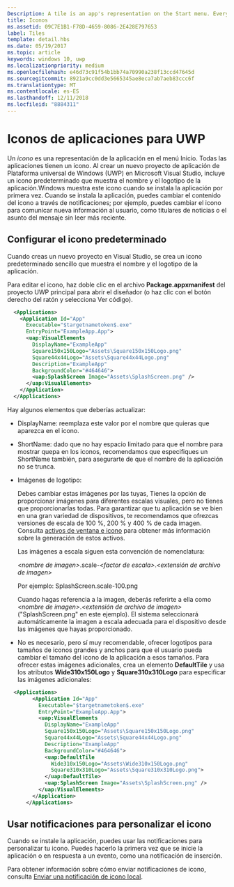 ```yaml
---
Description: A tile is an app's representation on the Start menu. Every app has a tile. When you create a new Universal Windows Platform (UWP) app project in Microsoft Visual Studio, it includes a default tile that displays your app's name and logo.
title: Iconos
ms.assetid: 09C7E1B1-F78D-4659-8086-2E428E797653
label: Tiles
template: detail.hbs
ms.date: 05/19/2017
ms.topic: article
keywords: windows 10, uwp
ms.localizationpriority: medium
ms.openlocfilehash: e46d73c91f54b1bb74a70990a238f13ccd47645d
ms.sourcegitcommit: 8921a9cc0dd3e5665345ae8eca7ab7aeb83ccc6f
ms.translationtype: MT
ms.contentlocale: es-ES
ms.lasthandoff: 12/11/2018
ms.locfileid: "8884311"
---
```

# <a name="tiles-for-uwp-apps"></a>Iconos de aplicaciones para UWP

 

Un *icono* es una representación de la aplicación en el menú Inicio. Todas las aplicaciones tienen un icono. Al crear un nuevo proyecto de aplicación de Plataforma universal de Windows (UWP) en Microsoft Visual Studio, incluye un icono predeterminado que muestra el nombre y el logotipo de la aplicación.Windows muestra este icono cuando se instala la aplicación por primera vez. Cuando se instala la aplicación, puedes cambiar el contenido del icono a través de notificaciones; por ejemplo, puedes cambiar el icono para comunicar nueva información al usuario, como titulares de noticias o el asunto del mensaje sin leer más reciente.

## <a name="configure-the-default-tile"></a>Configurar el icono predeterminado


Cuando creas un nuevo proyecto en Visual Studio, se crea un icono predeterminado sencillo que muestra el nombre y el logotipo de la aplicación.

Para editar el icono, haz doble clic en el archivo **Package.appxmanifest** del proyecto UWP principal para abrir el diseñador (o haz clic con el botón derecho del ratón y selecciona Ver código).

```XML
  <Applications>
    <Application Id="App"
      Executable="$targetnametoken$.exe"
      EntryPoint="ExampleApp.App">
      <uap:VisualElements
        DisplayName="ExampleApp"
        Square150x150Logo="Assets\Square150x150Logo.png"
        Square44x44Logo="Assets\Square44x44Logo.png"
        Description="ExampleApp"
        BackgroundColor="#464646">
        <uap:SplashScreen Image="Assets\SplashScreen.png" />
      </uap:VisualElements>
    </Application>
  </Applications>
```

Hay algunos elementos que deberías actualizar:

-   DisplayName: reemplaza este valor por el nombre que quieras que aparezca en el icono.
-   ShortName: dado que no hay espacio limitado para que el nombre para mostrar quepa en los iconos, recomendamos que especifiques un ShortName también, para asegurarte de que el nombre de la aplicación no se trunca.
-   Imágenes de logotipo:

    Debes cambiar estas imágenes por las tuyas, Tienes la opción de proporcionar imágenes para diferentes escalas visuales, pero no tienes que proporcionarlas todas. Para garantizar que tu aplicación se ve bien en una gran variedad de dispositivos, te recomendamos que ofrezcas versiones de escala de 100 %, 200 % y 400 % de cada imagen. Consulta [activos de ventana e icono](app-assets.md) para obtener más información sobre la generación de estos activos.

    Las imágenes a escala siguen esta convención de nomenclatura:
    
    *&lt;nombre de imagen&gt;*.scale-*&lt;factor de escala&gt;*.*&lt;extensión de archivo de imagen&gt;* 

    Por ejemplo: SplashScreen.scale-100.png

    Cuando hagas referencia a la imagen, deberás referirte a ella como *&lt;nombre de imagen&gt;*.*&lt;extensión de archivo de imagen&gt;* ("SplashScreen.png" en este ejemplo). El sistema seleccionará automáticamente la imagen a escala adecuada para el dispositivo desde las imágenes que hayas proporcionado.

-   No es necesario, pero sí muy recomendable, ofrecer logotipos para tamaños de iconos grandes y anchos para que el usuario pueda cambiar el tamaño del icono de la aplicación a esos tamaños. Para ofrecer estas imágenes adicionales, crea un elemento **DefaultTile** y usa los atributos **Wide310x150Logo** y **Square310x310Logo** para especificar las imágenes adicionales:
```    XML
  <Applications>
        <Application Id="App"
          Executable="$targetnametoken$.exe"
          EntryPoint="ExampleApp.App">
          <uap:VisualElements
            DisplayName="ExampleApp"
            Square150x150Logo="Assets\Square150x150Logo.png"
            Square44x44Logo="Assets\Square44x44Logo.png"
            Description="ExampleApp"
            BackgroundColor="#464646">
            <uap:DefaultTile
              Wide310x150Logo="Assets\Wide310x150Logo.png"
              Square310x310Logo="Assets\Square310x310Logo.png">
            </uap:DefaultTile>
            <uap:SplashScreen Image="Assets\SplashScreen.png" />
          </uap:VisualElements>
        </Application>
      </Applications>
```

## <a name="use-notifications-to-customize-your-tile"></a>Usar notificaciones para personalizar el icono


Cuando se instale la aplicación, puedes usar las notificaciones para personalizar tu icono. Puedes hacerlo la primera vez que se inicie la aplicación o en respuesta a un evento, como una notificación de inserción.

Para obtener información sobre cómo enviar notificaciones de icono, consulta [Enviar una notificación de icono local](sending-a-local-tile-notification.md).
